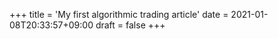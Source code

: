 +++
title = 'My first algorithmic trading article'
date = 2021-01-08T20:33:57+09:00
draft = false
+++